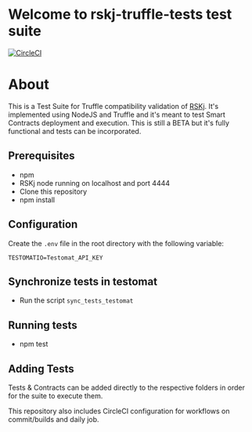 # Welcome to rskj-truffle-tests test suite
[![CircleCI](https://circleci.com/gh/rsksmart/rskj-truffle-tests/tree/master.svg?style=svg)](https://circleci.com/gh/rsksmart/rskj-truffle-tests/tree/master)


# About
This is a Test Suite for Truffle compatibility validation of [RSKj](https://github.com/rsksmart/rskj).
It's implemented using NodeJS and Truffle and it's meant to test Smart Contracts deployment and execution.
This is still a BETA but it's fully functional and tests can be incorporated.


## Prerequisites
- npm 
- RSKj node running on localhost and port 4444
- Clone this repository
- npm install

## Configuration
Create the `.env` file in the root directory with the following variable:
```
TESTOMATIO=Testomat_API_KEY
```

## Synchronize tests in testomat
- Run the script `sync_tests_testomat`

## Running tests
- npm test

## Adding Tests
Tests & Contracts can be added directly to the respective folders in order for the suite to execute them.

This repository also includes CircleCI configuration for workflows on commit/builds and daily job.

